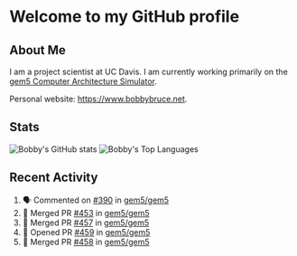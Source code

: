 # Welcome to my GitHub profile

## About Me

I am a project scientist at UC Davis. I am currently working primarily on the [gem5 Computer Architecture Simulator](https://github.com/gem5).

Personal website: <https://www.bobbybruce.net>.

## Stats

![Bobby's GitHub stats](https://github-readme-stats.vercel.app/api?username=bobbyrbruce&show_icons=true&theme=responsive&include_all_commits=true&count_private=true&show=reviews&disable_animations=true)
![Bobby's Top Languages ](https://github-readme-stats.vercel.app/api/top-langs/?username=bobbyrbruce&layout=compact&theme=responsive&count_private=true&langs_count=10&disable_animations=true)

## Recent Activity

<!--START_SECTION:activity-->
1. 🗣 Commented on [#390](https://github.com/gem5/gem5/pull/390#issuecomment-1763252032) in [gem5/gem5](https://github.com/gem5/gem5)
2. 🎉 Merged PR [#453](https://github.com/gem5/gem5/pull/453) in [gem5/gem5](https://github.com/gem5/gem5)
3. 🎉 Merged PR [#457](https://github.com/gem5/gem5/pull/457) in [gem5/gem5](https://github.com/gem5/gem5)
4. 💪 Opened PR [#459](https://github.com/gem5/gem5/pull/459) in [gem5/gem5](https://github.com/gem5/gem5)
5. 🎉 Merged PR [#458](https://github.com/gem5/gem5/pull/458) in [gem5/gem5](https://github.com/gem5/gem5)
<!--END_SECTION:activity-->

